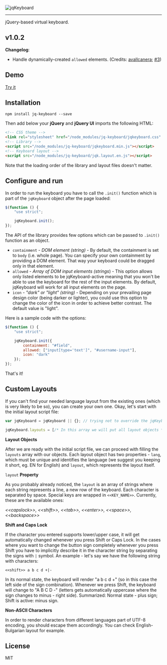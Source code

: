 ![jqKeyboard](./misc/logo.png)

---

jQuery-based virtual keyboard.

## v1.0.2

**Changelog**:
- Handle dynamically-created `allowed` elements. (Credits: [avallcanera](https://github.com/avallcanera); [#3](https://github.com/hawkgs/jqKeyboard/issues/3))

## Demo

[Try it](http://htmlpreview.github.io/?https://raw.githubusercontent.com/hawkgs/jqKeyboard/master/demos/main.html)

## Installation

```
npm install jq-keyboard --save
```

Then add below your **jQuery** and **jQuery UI** imports the following HTML:

```html
<!-- CSS theme -->
<link rel="stylesheet" href="/node_modules/jq-keyboard/jqkeyboard.css" />
<!-- Library -->
<script src="/node_modules/jq-keyboard/jqkeyboard.min.js"></script>
<!-- Keyboard layout -->
<script src="/node_modules/jq-keyboard/jqk.layout.en.js"></script>
```

Note that the loading order of the library and layout files doesn't matter.

## Configure and run

In order to run the keyboard you have to call the `.init()` function which is part of the `jqKeyboard` object after the page loaded:
```javascript
$(function () {
    "use strict";

    jqKeyboard.init();
});
```

The API of the library provides few options which can be passed to `.init()` function as an object.

*   `containment` - _DOM element (string)_ - By default, the containment is set to `body` (i.e. whole page). You can specify your own containment by providing a DOM element. That way your keyboard could be dragged only in that element.
*   `allowed` - _Array of DOM input elements (strings_) - This option allows only listed elements to be jqKeyboard-active meaning that you won't be able to use the keyboard for the rest of the input elements. By default, jqKeyboard will work for all input elements on the page.
*   `icon` - _"dark" or "light" (string)_ - Depending on your prevailing page design color (being darker or lighter), you could use this option to change the color of the icon in order to achieve better contrast. The default value is "light".

Here is a sample code with the options:
```javascript
$(function () {
    "use strict";

    jqKeyboard.init({
        containment: "#field",
        allowed: ["input[type='text']", "#username-input"],
        icon: "dark"
    });
});
```
That's it!

## Custom Layouts

If you can't find your needed language layout from the existing ones (which is very likely to be so), you can create your own one. Okay, let's start with the initial layout script file:
```javascript
var jqKeyboard = jqKeyboard || {}; // trying not to override the jqKeyboard object.

jqKeyboard.layouts = [/* In this array we will put all layout objects */];
```

**Layout Objects**

After we are ready with the initial script file, we can proceed with filling the `layouts` array with our objects. Each layout object has two properties - `lang`, which must be unique and identifies the language (we suggest you keeping it short, eg. EN for English) and `layout`, which represents the layout itself.

`layout` **Property**

As you probably already noticed, the `layout` is an array of strings where each string represents a line, a new row of the keyboard. Each character is separated by space. Special keys are wrapped in `<<KEY_NAME>>`. Currently, these are the available ones:

_\<\<capslock\>\>, \<\<shift\>\>, \<\<tab\>\>, \<\<enter\>\>, \<\<space\>\>, \<\<backspace\>\>_

**Shift and Caps Lock**

If the character you entered supports lower/upper case, it will get automatically changed whenever you press Shift or Caps Lock. In the cases where you want to change the button sign completely whenever you press Shift you have to implicitly describe it in the character string by separating the signs with `|` symbol. An example - let's say we have the following string with characters:

```
<<shift>> a b c d +|-
```

In its normal state, the keyboard will render "a b c d +" (so in this case the left side of the sign combination). Whenever we press Shift, the keyboard will change to "A B C D -" (letters gets automatically uppercase where the sign changes to minus - right side). Summarized: Normal state - plus sign; Shift is active: minus sign.

**Non-ASCII Characters**

In order to render characters from different languages part of UTF-8 encoding, you should escape them accordingly. You can check English-Bulgarian layout for example.

## License

MIT
